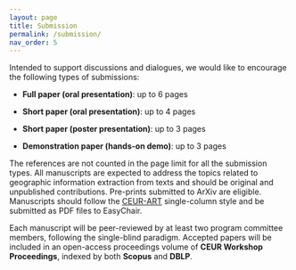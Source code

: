 ```yaml
---
layout: page
title: Submission
permalink: /submission/
nav_order: 5
---
```



Intended to support discussions and dialogues, we would like to encourage the following types of submissions:

* **Full paper (oral presentation)**: up to 6 pages

* **Short paper (oral presentation)**: up to 4 pages

* **Short paper (poster presentation)**: up to 3 pages

* **Demonstration paper (hands-on demo)**: up to 3 pages 

The references are not counted in the page limit for all the submission types. All manuscripts are expected to address the topics related to geographic information extraction from texts and should be original and unpublished contributions. Pre-prints submitted to ArXiv are eligible. Manuscripts should follow the [CEUR-ART](https://ceurws.wordpress.com/2020/03/31/ceurws-publishes-ceurart-paper-style/) single-column style and be submitted as PDF files to EasyChair.

Each manuscript will be peer-reviewed by at least two program committee members, following the single-blind paradigm. Accepted papers will be included in an open-access proceedings volume of **CEUR Workshop Proceedings**, indexed by both **Scopus** and **DBLP**.
